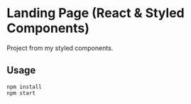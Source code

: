 # Landing Page (React & Styled Components)

Project from my styled components.

## Usage

```
npm install
npm start
```

